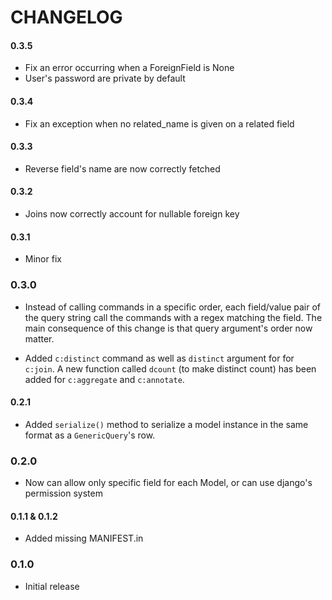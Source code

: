 # CHANGELOG

#### 0.3.5

* Fix an error occurring when a ForeignField is None
* User's password are private by default

#### 0.3.4

* Fix an exception when no related_name is given on a related field

#### 0.3.3

* Reverse field's name are now correctly fetched

#### 0.3.2

* Joins now correctly account for nullable foreign key

#### 0.3.1

* Minor fix


### 0.3.0

* Instead of calling commands in a specific order, each field/value pair of the
query string call the commands with a regex matching the field. The main
consequence of this change is that query argument's order now matter.

* Added `c:distinct` command as well as `distinct` argument for for `c:join`. A
new function called `dcount` (to make distinct count) has been added for
`c:aggregate` and `c:annotate`.

#### 0.2.1

* Added `serialize()` method to serialize a model instance in the same format
  as a `GenericQuery`'s row.

### 0.2.0

* Now can allow only specific field for each Model, or can use django's permission system

#### 0.1.1 & 0.1.2

* Added missing MANIFEST.in

### 0.1.0

* Initial release
